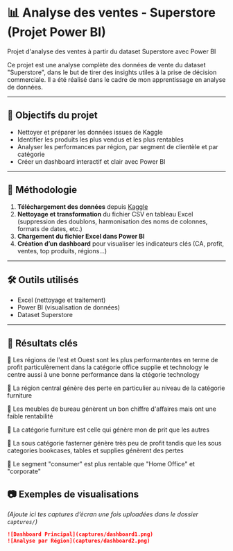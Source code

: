# 📊 Analyse des ventes - Superstore (Projet Power BI)
Projet d'analyse des ventes à partir du dataset Superstore avec Power BI

Ce projet est une analyse complète des données de vente du dataset "Superstore", dans le but de tirer des insights utiles à la prise de décision commerciale. Il a été réalisé dans le cadre de mon apprentissage en analyse de données.

---

## 🎯 Objectifs du projet

- Nettoyer et préparer les données issues de Kaggle
- Identifier les produits les plus vendus et les plus rentables
- Analyser les performances par région, par segment de clientèle et par catégorie
- Créer un dashboard interactif et clair avec Power BI

---

## 🔧 Méthodologie

1. **Téléchargement des données** depuis [Kaggle](https://www.kaggle.com/datasets/vivek468/superstore-dataset-final)
2. **Nettoyage et transformation** du fichier CSV en tableau Excel (suppression des doublons, harmonisation des noms de colonnes, formats de dates, etc.)
3. **Chargement du fichier Excel dans Power BI**
4. **Création d’un dashboard** pour visualiser les indicateurs clés (CA, profit, ventes, top produits, régions...)

---

## 🛠️ Outils utilisés

- Excel (nettoyage et traitement)
- Power BI (visualisation de données)
- Dataset Superstore

---
## 📌 Résultats clés
📍 Les régions de l'est et Ouest sont les plus performantentes en terme de profit  particulèrement dans la catégorie office supplie et technology le centre aussi à une bonne performance dans la ctégorie technology 

📍 La région central génère des perte en particulier au niveau de la catégorie furniture

📍 Les meubles de bureau génèrent un bon chiffre d'affaires mais ont une faible rentabilité

📍 La catégorie furniture est celle qui génère mon de prit que les autres

📍 La sous catégorie fasterner génère très peu de profit tandis que les sous categories bookcases, tables et supplies génèrent des pertes 

📍 Le segment "consumer" est plus rentable que "Home Office" et "corporate"

## 📷 Exemples de visualisations

*(Ajoute ici tes captures d’écran une fois uploadées dans le dossier `captures/`)*

```markdown
![Dashboard Principal](captures/dashboard1.png)
![Analyse par Région](captures/dashboard2.png)
